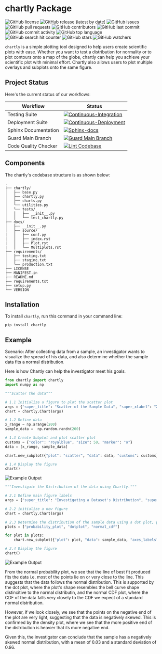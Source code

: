 # chartly Package

![GitHub license](https://img.shields.io/github/license/ec-intl/chartly)
![GitHub release (latest by date)](https://img.shields.io/github/v/release/ec-intl/chartly)
![GitHub issues](https://img.shields.io/github/issues/ec-intl/chartly)
![GitHub pull requests](https://img.shields.io/github/issues-pr/ec-intl/chartly)
![GitHub contributors](https://img.shields.io/github/contributors/ec-intl/chartly)
![GitHub last commit](https://img.shields.io/github/last-commit/ec-intl/chartly)
![GitHub commit activity](https://img.shields.io/github/commit-activity/m/ec-intl/chartly)
![GitHub top language](https://img.shields.io/github/languages/top/ec-intl/chartly)
![GitHub search hit counter](https://img.shields.io/github/search/ec-intl/chartly/chartly)
![GitHub stars](https://img.shields.io/github/stars/ec-intl/chartly)
![GitHub watchers](https://img.shields.io/github/watchers/ec-intl/chartly)

`chartly` is a simple plotting tool designed to help users create scientific plots with ease. Whether you want to test a distribution for normality or to plot contours onto a map of the globe, chartly can help you achieve your scientific plot with minimal effort. Chartly also allows users to plot multiple overlays and subplots onto the same figure.

## Project Status

Here's the current status of our workflows:

| Workflow                | Status |
|-------------------------|--------|
| Testing Suite  | [![Continuous-Integration](https://github.com/ec-intl/chartly/actions/workflows/ci.yml/badge.svg)](https://github.com/ec-intl/chartly/actions/workflows/ci.yml) |
| Deployment Suite | [![Continuous-Deployment](https://github.com/ec-intl/chartly/actions/workflows/cd.yml/badge.svg)](https://github.com/ec-intl/chartly/actions/workflows/cd.yml)|
| Sphinx Documentation           | [![Sphinx-docs](https://github.com/ec-intl/chartly/actions/workflows/docs.yml/badge.svg)](https://github.com/ec-intl/chartly/actions/workflows/docs.yml) |
| Guard Main Branch       | [![Guard Main Branch](https://github.com/ec-intl/chartly/actions/workflows/guard.yml/badge.svg)](https://github.com/ec-intl/chartly/actions/workflows/guard.yml) |
| Code Quality Checker    | [![Lint Codebase](https://github.com/ec-intl/chartly/actions/workflows/super-linter.yml/badge.svg)](https://github.com/ec-intl/chartly/actions/workflows/super-linter.yml) |

## Components

The chartly's codebase structure is as shown below:

```plaintext
.
├── chartly/
│   ├── base.py
│   ├── chartly.py
│   ├── charts.py
│   └── utilities.py
│   └── tests/
│   │   ├── __init__.py
│   │   └── test_chartly.py
├── docs/
│   ├── __init__.py
│   ├── source/
|   │   ├── conf.py
|   │   ├── index.rst
|   │   ├── Plot.rst
|   │   └── Multiplots.rst
├── requirements/
│   ├── testing.txt
│   ├── staging.txt
│   └── production.txt
├── LICENSE
├── MANIFEST.in
├── README.md
├── requirements.txt
├── setup.py
└── VERSION
```

## Installation

To install `chartly`, run this command in your command line:

```shell
pip install chartly
```

## Example

Scenario: After collecting data from a sample, an investigator wants to visualize the spread of his data, and also determine
whether the sample data fits a normal distribution.

Here is how Chartly can help the investigator meet his goals.

```python
from chartly import chartly
import numpy as np

"""Scatter the data"""

# 1.1 Initialize a figure to plot the scatter plot
args = {"super_title": "Scatter of the Sample Data", "super_xlabel": "X", "super_ylabel": "Y"}
chart = chartly.Chart(args)

# 1.2 Define data
x_range = np.arange(200)
sample_data =  np.random.randn(200)

# 1.3 Create Subplot and plot scatter plot
customs = {"color": "royalblue", "size": 50, "marker": "o"}
data = [x_range, sample_data]

chart.new_subplot({"plot": "scatter", "data": data, "customs": customs})

# 1.4 Display the figure
chart()
```

![Example Output](https://chartly.s3.amazonaws.com/static/img/readme_scatter_eg.jpg)


```python
"""Investigate the Distribution of the data using Chartly."""

# 2.1 Define main figure labels
args = {"super_title": "Investigating a Dataset's Distribution", "super_xlabel": "X", "super_ylabel": "Y", "share_axes": False}

# 2.2 initialize a new figure
chart = chartly.Chart(args)

# 2.3 Determine the distribution of the sample data using a dot plot, probability plot and a normal cdf plot.
plots = ["probability_plot", "dotplot", "normal_cdf"]

for plot in plots:
    chart.new_subplot({"plot": plot, "data": sample_data, "axes_labels": {"title": plot}})

# 2.4 Display the figure
chart()
```

![Example Output](https://chartly.s3.amazonaws.com/static/img/readme_eg.jpg)


From the normal probability plot, we see that the line of best fit produced fits the data i.e. most of the points lie on or very close to the line. This suggests that the data follows the normal distribution. This is supported by the dot plot, where the plot's shape resembles the bell curve shape distincitive to the normal distributin, and the normal CDF plot, where the CDF of the data falls very closely to the CDF we expect of a standard normal distribution.

However, if we look closely, we see that the points on the negative end of the plot are very light, suggesting that the data is negatively skewed. This is confirmed by the density plot, where we see that the more positive end of the distribution is heavier that its more negative end.

Given this, the investigator can conclude that the sample has a negatively skewed normal distribution, with a mean of 0.03 and a standard deviation of 0.96.
